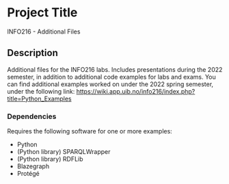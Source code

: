 # Project Title

INFO216 - Additional Files

## Description

Additional files for the INFO216 labs. Includes presentations during the 2022 semester, in addition to additional code examples for labs and exams. 
You can find additional examples worked on under the 2022 spring semester, under the following link: https://wiki.app.uib.no/info216/index.php?title=Python_Examples

### Dependencies

Requires the following software for one or more examples:
* Python
* (Python library) SPARQLWrapper
* (Python library) RDFLib
* Blazegraph
* Protégé
